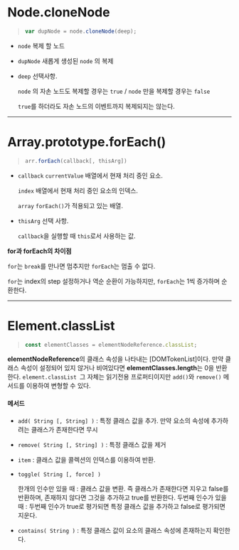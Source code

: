 # Node.cloneNode

> ```javascript
> var dupNode = node.cloneNode(deep);
> ```

+ `node` 	  복제 할 노드  

+ `dupNode`  새롭게 생성된  `node` 의 복제

+ `deep`        선택사항. 

  `node` 의 자손 노드도 복제할 경우는  `true`  / `node` 만을 복제할 경우는  `false`

  `true`를 하더라도 자손 노드의 이벤트까지 복제되지는 않는다. 

----



# Array.prototype.forEach()

> ```javascript
> arr.forEach(callback[, thisArg])
> ```

+ `callback`
  `currentValue`  배열에서 현재 처리 중인 요소. 

  `index`               배열에서 현재 처리 중인 요소의 인덱스.  

  `array`              `forEach()`가 적용되고 있는 배열. 

+ `thisArg`          선택 사항. 

  `callback`을 실행할 때 `this`로서 사용하는 값.



**for과 forEach의 차이점**

`for`는 `break`를 만나면 멈추지만 `forEach`는 멈출 수 없다. 

`for`는 index의 step 설정하거나 역순 순환이 가능하지만,  `forEach`는 1씩 증가하며 순환한다. 



-------------------------------

# Element.classList

> ```javascript
> const elementClasses = elementNodeReference.classList;
> ```

**elementNodeReference**의 클래스 속성을 나타내는 [DOMTokenList]이다. 만약 클래스 속성이 설정되어 있지 않거나 비여있다면 **elementClasses.length**는 0을 반환한다. `element.classList `그 자체는 읽기전용 프로퍼티이지만 `add()`와 `remove()` 메서드를 이용하여 변형할 수 있다.



#### 메서드

+ `add( String [, String] )` : 특정 클래스 값을 추가. 만약 요소의 속성에 추가하려는 클래스가 존재한다면 무시

+ `remove( String [, String] )` : 특정 클래스 값을 제거

+ `item` : 클래스 값을 콜렉션의 인덱스를 이용하여 반환.

+ `toggle( String [, force] )` 

  한개의 인수만 있을 때 : 클래스 값을 변환. 즉 클래스가 존재한다면 지우고 false를 반환하며, 존재하지 않다면 그것을 추가하고 true를 반환한다.
  두번째 인수가 있을 때 : 두번째 인수가 true로 평가되면 특정 클래스 값을 추가하고 false로 평가되면 지운다.

+ `contains( String )` : 특정 클래스 값이 요소의 클래스 속성에 존재하는지 확인한다.
